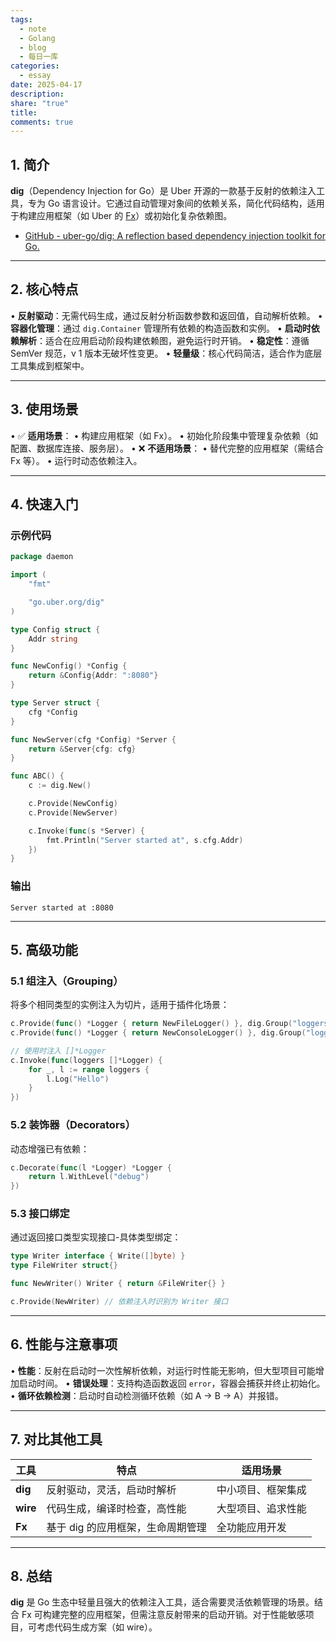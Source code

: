 ```yaml
---
tags:
  - note
  - Golang
  - blog
  - 每日一库
categories:
  - essay
date: 2025-04-17
description: 
share: "true"
title: 
comments: true
---
```


## 1. 简介
**dig**（Dependency Injection for Go）是 Uber 开源的一款基于反射的依赖注入工具，专为 Go 语言设计。它通过自动管理对象间的依赖关系，简化代码结构，适用于构建应用框架（如 Uber 的 [Fx](https://github.com/uber-go/fx)）或初始化复杂依赖图。

-  [GitHub - uber-go/dig: A reflection based dependency injection toolkit for Go.](https://github.com/uber-go/dig)

---

## 2. 核心特点
• **反射驱动**：无需代码生成，通过反射分析函数参数和返回值，自动解析依赖。
• **容器化管理**：通过 `dig.Container` 管理所有依赖的构造函数和实例。
• **启动时依赖解析**：适合在应用启动阶段构建依赖图，避免运行时开销。
• **稳定性**：遵循 SemVer 规范，v 1 版本无破坏性变更。
• **轻量级**：核心代码简洁，适合作为底层工具集成到框架中。

---

## 3. 使用场景
• ✅ **适用场景**：
  • 构建应用框架（如 Fx）。
  • 初始化阶段集中管理复杂依赖（如配置、数据库连接、服务层）。
• ❌ **不适用场景**：
  • 替代完整的应用框架（需结合 Fx 等）。
  • 运行时动态依赖注入。

---

## 4. 快速入门
### 示例代码
```go
package daemon

import (
	"fmt"

	"go.uber.org/dig"
)

type Config struct {
	Addr string
}

func NewConfig() *Config {
	return &Config{Addr: ":8080"}
}

type Server struct {
	cfg *Config
}

func NewServer(cfg *Config) *Server {
	return &Server{cfg: cfg}
}

func ABC() {
	c := dig.New()

	c.Provide(NewConfig)
	c.Provide(NewServer)

	c.Invoke(func(s *Server) {
		fmt.Println("Server started at", s.cfg.Addr)
	})
}

```

### 输出
```
Server started at :8080
```

---

## 5. 高级功能
### 5.1 组注入（Grouping）
将多个相同类型的实例注入为切片，适用于插件化场景：
```go
c.Provide(func() *Logger { return NewFileLogger() }, dig.Group("loggers"))
c.Provide(func() *Logger { return NewConsoleLogger() }, dig.Group("loggers"))

// 使用时注入 []*Logger
c.Invoke(func(loggers []*Logger) {
    for _, l := range loggers {
        l.Log("Hello")
    }
})
```

### 5.2 装饰器（Decorators）
动态增强已有依赖：
```go
c.Decorate(func(l *Logger) *Logger {
    return l.WithLevel("debug")
})
```

### 5.3 接口绑定
通过返回接口类型实现接口-具体类型绑定：
```go
type Writer interface { Write([]byte) }
type FileWriter struct{}

func NewWriter() Writer { return &FileWriter{} }

c.Provide(NewWriter) // 依赖注入时识别为 Writer 接口
```

---

## 6. 性能与注意事项
• **性能**：反射在启动时一次性解析依赖，对运行时性能无影响，但大型项目可能增加启动时间。
• **错误处理**：支持构造函数返回 `error`，容器会捕获并终止初始化。
• **循环依赖检测**：启动时自动检测循环依赖（如 A → B → A）并报错。

---

## 7. 对比其他工具

| 工具      | 特点                          | 适用场景               |
|-----------|-------------------------------|------------------------|
| **dig**   | 反射驱动，灵活，启动时解析    | 中小项目、框架集成     |
| **wire**  | 代码生成，编译时检查，高性能  | 大型项目、追求性能     |
| **Fx**    | 基于 dig 的应用框架，生命周期管理 | 全功能应用开发       |

---
## 8. 总结
**dig** 是 Go 生态中轻量且强大的依赖注入工具，适合需要灵活依赖管理的场景。结合 Fx 可构建完整的应用框架，但需注意反射带来的启动开销。对于性能敏感项目，可考虑代码生成方案（如 wire）。

